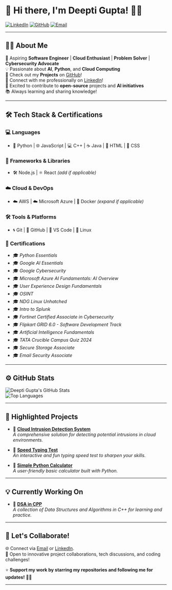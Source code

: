 # 💖 Hi there, I'm **Deepti Gupta**! 👋✨

[![LinkedIn](https://img.shields.io/badge/LinkedIn-FF69B4?style=flat&logo=linkedin&logoColor=white)](https://www.linkedin.com/in/deepti-gupta-775736289/) [![GitHub](https://img.shields.io/badge/GitHub-8A2BE2?style=flat&logo=github&logoColor=white)](https://github.com/Deeptig9138) [![Email](https://img.shields.io/badge/Contact%20Me-PurpleRed?style=flat&logo=gmail&logoColor=white)](mailto:deeptigupta9138@gmail.com)

---

## 👩‍💻 **About Me**  
🌟 Aspiring **Software Engineer** | **Cloud Enthusiast** | **Problem Solver** | **Cybersecurity Advocate**  
💡 Passionate about **AI**, **Python**, and **Cloud Computing**  
🚀 Check out my **Projects** on [GitHub](https://github.com/Deeptig9138)!  
🤝 Connect with me professionally on [LinkedIn](https://www.linkedin.com/in/deepti-gupta-775736289/)!  
👯 Excited to contribute to **open-source** projects and **AI initiatives**  
📚 Always learning and sharing knowledge!

---

## 🛠 **Tech Stack & Certifications**

### 💻 **Languages**
- 🐍 Python | 🌐 JavaScript | 💻 C++ | ☕ Java | 🌟 HTML | 🎨 CSS

### 🌈 **Frameworks & Libraries**
- 🛠️ Node.js | ⚛️ React *(add if applicable)*

### ☁️ **Cloud & DevOps**
- ☁️ AWS | ☁️ Microsoft Azure | 🐳 Docker *(expand if applicable)*

### 🛠️ **Tools & Platforms**
- 🌀 Git | 🐙 GitHub | 🔮 VS Code | 🐧 Linux

### 🏅 **Certifications**
- 🎓 *Python Essentials*
- 🎓 *Google AI Essentials*
- 🎓 *Google Cybersecurity*
- 🎓 *Microsoft Azure AI Fundamentals: AI Overview*
- 🎓 *User Experience Design Fundamentals*
- 🎓 *OSINT*
- 🎓 *NDG Linux Unhatched*
- 🎓 *Intro to Splunk*
- 🎓 *Fortinet Certified Associate in Cybersecurity*
- 🎓 *Flipkart GRID 6.0 - Software Development Track*
- 🎓 *Artificial Intelligence Fundamentals*
- 🎓 *TATA Crucible Campus Quiz 2024*
- 🎓 *Secure Storage Associate*
- 🎓 *Email Security Associate*

---

## ⚙️ **GitHub Stats**

![Deepti Gupta's GitHub Stats](https://github-readme-stats.vercel.app/api?username=Deeptig9138&show_icons=true&theme=tokyonight)  
![Top Languages](https://github-readme-stats.vercel.app/api/top-langs/?username=Deeptig9138&layout=compact&theme=tokyonight)

---

## 🌟 **Highlighted Projects**

- 💜 [**Cloud Intrusion Detection System**](https://github.com/Deeptig9138/Cloud_Intrusion_Detection_System)  
  *A comprehensive solution for detecting potential intrusions in cloud environments.*

- 🎉 [**Speed Typing Test**](https://github.com/Deeptig9138/Speed-Typing-Test)  
  *An interactive and fun typing speed test to sharpen your skills.*

- 🧮 [**Simple Python Calculator**](https://github.com/Deeptig9138/Calculator)  
  *A user-friendly basic calculator built with Python.*

---

## 💡 **Currently Working On**

- 🚀 [**DSA in CPP**](https://github.com/Deeptig9138/DSA-in-CPP)  
  *A collection of Data Structures and Algorithms in C++ for learning and practice.*

---

## 🤝 **Let's Collaborate!**

🌐 Connect via [Email](mailto:deeptigupta9138@gmail.com) or [LinkedIn](https://www.linkedin.com/in/deepti-gupta-775736289/).  
💬 Open to innovative project collaborations, tech discussions, and coding challenges!

⭐️ **Support my work by starring my repositories and following me for updates!** 🌈✨

---
